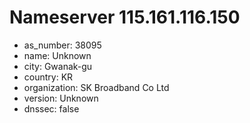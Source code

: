 # Nameserver 115.161.116.150

* as_number: 38095
* name: Unknown
* city: Gwanak-gu
* country: KR
* organization: SK Broadband Co Ltd
* version: Unknown
* dnssec: false
